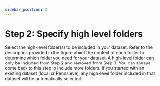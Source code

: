 ```yaml
---
sidebar_position: 3
---
```


# Step 2: Specify high level folders

Select the high-level folder(s) to be included in your dataset. Refer to the description provided in the figure about the content of each folder to determine which folder you need for your dataset. A high-level folder can only be included from Step 2 and removed from Step 3. You can always come back to this step to include more folders. If you started with an existing dataset (local or Pennsieve), any high-level folder included in that dataset will be automatically selected.

